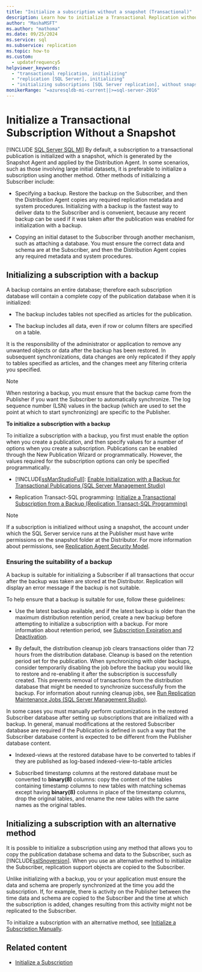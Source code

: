 ```yaml
---
title: "Initialize a subscription without a snapshot (Transactional)"
description: Learn how to initialize a Transactional Replication without using a snapshot for SQL Server.
author: "MashaMSFT"
ms.author: "mathoma"
ms.date: 09/25/2024
ms.service: sql
ms.subservice: replication
ms.topic: how-to
ms.custom:
  - updatefrequency5
helpviewer_keywords:
  - "transactional replication, initializing"
  - "replication [SQL Server], initializing"
  - "initializing subscriptions [SQL Server replication], without snapshots"
monikerRange: "=azuresqldb-mi-current||>=sql-server-2016"
---
```

# Initialize a Transactional Subscription Without a Snapshot
[!INCLUDE [SQL Server SQL MI](../../includes/applies-to-version/sql-asdbmi.md)]
  By default, a subscription to a transactional publication is initialized with a snapshot, which is generated by the Snapshot Agent and applied by the Distribution Agent. In some scenarios, such as those involving large initial datasets, it is preferable to initialize a subscription using another method. Other methods of initializing a Subscriber include:  
  
-   Specifying a backup. Restore the backup on the Subscriber, and then the Distribution Agent copies any required replication metadata and system procedures. Initializing with a backup is the fastest way to deliver data to the Subscriber and is convenient, because any recent backup can be used if it was taken after the publication was enabled for initialization with a backup.  
  
-   Copying an initial dataset to the Subscriber through another mechanism, such as attaching a database. You must ensure the correct data and schema are at the Subscriber, and then the Distribution Agent copies any required metadata and system procedures.  
  
## Initializing a subscription with a backup  
 A backup contains an entire database; therefore each subscription database will contain a complete copy of the publication database when it is initialized:  
  
-   The backup includes tables not specified as articles for the publication.  
  
-   The backup includes all data, even if row or column filters are specified on a table.  
  
 It is the responsibility of the administrator or application to remove any unwanted objects or data after the backup has been restored. In subsequent synchronizations, data changes are only replicated if they apply to tables specified as articles, and the changes meet any filtering criteria you specified.  
  
> [!NOTE]  
>  When restoring a backup, you must ensure that the backup came from the Publisher if you want the Subscriber to automatically synchronize. The log sequence number (LSN) values in the backup (which are used to set the point at which to start synchronizing) are specific to the Publisher.  
  
 **To initialize a subscription with a backup**  
  
 To initialize a subscription with a backup, you first must enable the option when you create a publication, and then specify values for a number of options when you create a subscription. Publications can be enabled through the New Publication Wizard or programmatically. However, the values required for the subscription options can only be specified programmatically.  
  
-   [!INCLUDE[ssManStudioFull](../../includes/ssmanstudiofull-md.md)]: [Enable Initialization with a Backup for Transactional Publications &#40;SQL Server Management Studio&#41;](../../relational-databases/replication/enable-initialization-with-backup-for-transactional-publications.md)  
  
-   Replication Transact-SQL programming: [Initialize a Transactional Subscription from a Backup &#40;Replication Transact-SQL Programming&#41;](../../relational-databases/replication/initialize-a-transactional-subscription-from-a-backup.md)  
  
> [!NOTE]  
>  If a subscription is initialized without using a snapshot, the account under which the SQL Server service runs at the Publisher must have write permissions on the snapshot folder at the Distributor. For more information about permissions, see [Replication Agent Security Model](../../relational-databases/replication/security/replication-agent-security-model.md).  
  
### Ensuring the suitability of a backup  
 A backup is suitable for initializing a Subscriber if all transactions that occur after the backup was taken are stored at the Distributor. Replication will display an error message if the backup is not suitable.  
  
 To help ensure that a backup is suitable for use, follow these guidelines:  
  
-   Use the latest backup available, and if the latest backup is older than the maximum distribution retention period, create a new backup before attempting to initialize a subscription with a backup. For more information about retention period, see [Subscription Expiration and Deactivation](../../relational-databases/replication/subscription-expiration-and-deactivation.md).  
  
-   By default, the distribution cleanup job clears transactions older than 72 hours from the distribution database. Cleanup is based on the retention period set for the publication. When synchronizing with older backups, consider temporarily disabling the job before the backup you would like to restore and re-enabling it after the subscription is successfully created. This prevents removal of transactions from the distribution database that might be needed to synchronize successfully from the backup. For information about running cleanup jobs, see [Run Replication Maintenance Jobs &#40;SQL Server Management Studio&#41;](../../relational-databases/replication/administration/run-replication-maintenance-jobs-sql-server-management-studio.md).  
  
 In some cases you must manually perform customizations in the restored Subscriber database after setting up subscriptions that are initialized with a backup. In general, manual modifications at the restored Subscriber database are required if the Publication is defined in such a way that the Subscriber database content is expected to be different from the Publisher database content.  
  
-   Indexed-views at the restored database have to be converted to tables if they are published as log-based indexed-view-to-table articles  
  
-   Subscribed timestamp columns at the restored database must be converted to **binary(8)** columns: copy the content of the tables containing timestamp columns to new tables with matching schemas except having **binary(8)** columns in place of the timestamp columns, drop the original tables, and rename the new tables with the same names as the original tables.  
  
## Initializing a subscription with an alternative method  
 It is possible to initialize a subscription using any method that allows you to copy the publication database schema and data to the Subscriber, such as [!INCLUDE[ssISnoversion](../../includes/ssisnoversion-md.md)]. When you use an alternative method to initialize the Subscriber, replication support objects are copied to the Subscriber.  
  
 Unlike initializing with a backup, you or your application must ensure the data and schema are properly synchronized at the time you add the subscription. If, for example, there is activity on the Publisher between the time data and schema are copied to the Subscriber and the time at which the subscription is added, changes resulting from this activity might not be replicated to the Subscriber.  
  
 To initialize a subscription with an alternative method, see [Initialize a Subscription Manually](../../relational-databases/replication/initialize-a-subscription-manually.md).  
  
## Related content

- [Initialize a Subscription](../../relational-databases/replication/initialize-a-subscription.md)
